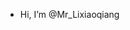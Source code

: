 - Hi, I’m @Mr_Lixiaoqiang


<!---
13648344320/13648344320 is a ✨ special ✨ repository because its `README.md` (this file) appears on your GitHub profile.
You can click the Preview link to take a look at your changes.
--->
